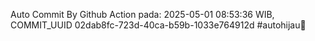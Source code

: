 Auto Commit By Github Action pada: 2025-05-01 08:53:36 WIB, COMMIT_UUID 02dab8fc-723d-40ca-b59b-1033e764912d #autohijau🗿

